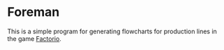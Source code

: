 # Foreman #

This is a simple program for generating flowcharts for production lines in the game [Factorio](https://www.factorio.com/).